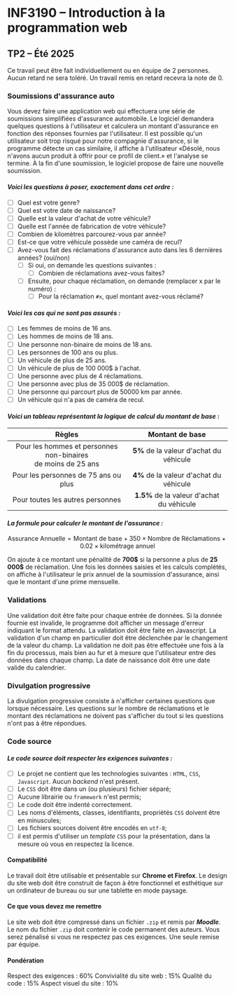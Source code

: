 # INF3190 – Introduction à la programmation web
## TP2 – Été 2025

Ce travail peut être fait individuellement ou en équipe de 2 personnes. Aucun retard ne sera toléré.
Un travail remis en retard recevra la note de 0.

### Soumissions d'assurance auto
Vous devez faire une application web qui effectuera une série de soumissions simplifiées d'assurance automobile. Le logiciel demandera quelques questions à l'utilisateur et calculera un montant d'assurance en fonction des réponses fournies par l'utilisateur. Il est possible qu'un utilisateur soit trop risqué pour notre compagnie d'assurance, si le programme détecte un cas similaire, il affiche à l'utilisateur «Désolé, nous n'avons aucun produit à offrir pour ce profil de client.» et l'analyse se termine. À la fin d'une soumission, le logiciel propose de faire une nouvelle soumission.

#### _Voici les questions à poser, exactement dans cet ordre :_

- [ ] Quel est votre genre?
- [ ] Quel est votre date de naissance?
- [ ] Quelle est la valeur d'achat de votre véhicule?
- [ ] Quelle est l'année de fabrication de votre véhicule?
- [ ] Combien de kilomètres parcourez-vous par année?
- [ ] Est-ce que votre véhicule possède une caméra de recul?
- [ ] Avez-vous fait des réclamations d'assurance auto dans les 6 dernières années? (oui/non)
   - [ ] Si oui, on demande les questions suivantes :
      - [ ] Combien de réclamations avez-vous faites?
   - [ ] Ensuite, pour chaque réclamation, on demande (remplacer x par le numéro) :
      - [ ] Pour la réclamation `#x`, quel montant avez-vous réclamé?

#### _Voici les cas qui ne sont pas assurés :_

- [ ]  Les femmes de moins de 16 ans.
- [ ]  Les hommes de moins de 18 ans.
- [ ]  Une personne non-binaire de moins de 18 ans.
- [ ]  Les personnes de 100 ans ou plus.
- [ ]  Un véhicule de plus de 25 ans.
- [ ]  Un véhicule de plus de 100 000$ à l'achat.
- [ ]  Une personne avec plus de 4 réclamations.
- [ ]  Une personne avec plus de 35 000$ de réclamation.
- [ ]  Une personne qui parcourt plus de 50000 km par année.
- [ ]  Un véhicule qui n'a pas de caméra de recul.

#### _Voici un tableau représentant la logique de calcul du montant de base :_

| Règles | Montant de base|
|:------:|:--------------:|
|Pour les hommes et personnes non-binaires <br> de moins de 25 ans|**5%** de la valeur d'achat du véhicule|
| Pour les personnes de 75 ans ou plus | **4%** de la valeur d'achat du véhicule |
| Pour toutes les autres personnes | **1.5%** de la valeur d'achat du véhicule |

#### _La formule pour calculer le montant de l'assurance :_

$$\text{Assurance Annuelle} = \text{Montant de base} + 350 \times \text{Nombre de Réclamations} + 0.02 \times \text{kilométrage annuel}$$

On ajoute à ce montant une pénalité de **700\$** si la personne a plus de **25 000\$** de réclamation.
Une fois les données saisies et les calculs complétés, on affiche à l'utilisateur le prix annuel de la soumission d'assurance, ainsi que le montant d'une prime mensuelle.
### Validations
Une validation doit être faite pour chaque entrée de données. Si la donnée fournie est invalide, le programme doit afficher un message d'erreur indiquant le format attendu. La validation doit être faite en Javascript. La validation d'un champ en particulier doit être déclenchée par le changement de la valeur du champ.
La validation ne doit pas être effectuée une fois à la fin du processus, mais bien au fur et à mesure que l'utilisateur entre des données dans chaque champ.
La date de naissance doit être une date valide du calendrier.
### Divulgation progressive
La divulgation progressive consiste à n'afficher certaines questions que lorsque nécessaire. Les questions sur le nombre de réclamations et le montant des réclamations ne doivent pas s'afficher du tout si les questions n'ont pas à être répondues.
### Code source
#### _Le code source doit respecter les exigences suivantes :_
- [ ] Le projet ne contient que les technologies suivantes : `HTML`, `CSS`, `Javascript`. Aucun *backend* n'est présent.
- [ ]  Le `CSS` doit être dans un (ou plusieurs) fichier séparé;
- [ ]  Aucune librairie ou `framework` n'est permis;
- [ ]  Le code doit être indenté correctement.
- [ ] Les noms d'éléments, classes, identifiants, propriétés `CSS` doivent être en minuscules;
- [ ] Les fichiers sources doivent être encodés en `utf-8`;
- [ ]  il est permis d'utiliser un *template* `CSS` pour la présentation, dans la mesure où vous en respectez la licence.
#### Compatibilité
Le travail doit être utilisable et présentable sur **Chrome et Firefox**. Le design du site web doit être construit de façon à être fonctionnel et esthétique sur un ordinateur de bureau ou sur une tablette en mode paysage.
#### Ce que vous devez me remettre
Le site web doit être compressé dans un fichier `.zip` et remis par ***Moodle***. Le nom du fichier `.zip` doit contenir le code permanent des auteurs.
Vous serez pénalisé si vous ne respectez pas ces exigences.
Une seule remise par équipe.
#### Pondération
Respect des exigences : 60%
Convivialité du site web : 15%
Qualité du code : 15%
Aspect visuel du site : 10%